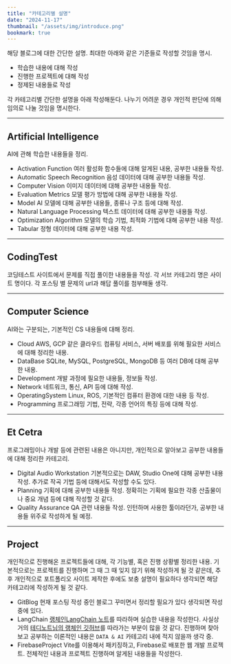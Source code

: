 ```yaml
---
title: "카테고리별 설명"
date: "2024-11-17"
thumbnail: "/assets/img/introduce.png"
bookmark: true
---
```


해당 블로그에 대한 간단한 설명.
최대한 아래와 같은 기준들로 작성할 것임을 명시.

- 학습한 내용에 대해 작성
- 진행한 프로젝트에 대해 작성
- 정제된 내용들로 작성

각 카테고리별 간단한 설명을 아래 작성해둔다.
나누기 어려운 경우 개인적 판단에 의해 임의로 나눌 것임을 명시한다.

---

## Artificial Intelligence
AI에 관해 학습한 내용들을 정리.

- Activation Function
    여러 활성화 함수들에 대해 알게된 내용, 공부한 내용들 작성.
- Automatic Speech Recognition
    음성 데이터에 대해 공부한 내용들 작성.
- Computer Vision
    이미지 데이터에 대해 공부한 내용들 작성.
- Evaluation Metrics
    모델 평가 방법에 대해 공부한 내용들 작성.
- Model
    AI 모델에 대해 공부한 내용들, 종류나 구조 등에 대해 작성.
- Natural Language Processing
    텍스트 데이터에 대해 공부한 내용들 작성.
- Optimization Algorithm
    모델의 학습 기법, 최적화 기법에 대해 공부한 내용 작성.
- Tabular
    정형 데이터에 대해 공부한 내용 작성.

---

## CodingTest
코딩테스트 사이트에서 문제를 직접 풀이한 내용들을 작성.
각 서브 카테고리 명은 사이트 명이다.
각 포스팅 별 문제의 url과 해답 풀이를 첨부해둘 생각.

---

## Computer Science
AI와는 구분되는, 기본적인 CS 내용들에 대해 정리.

- Cloud
    AWS, GCP 같은 클라우드 컴퓨팅 서비스, 서버 배포를 위해 필요한 서비스에 대해 정리한 내용.
- DataBase
    SQLite, MySQL, PostgreSQL, MongoDB 등 여러 DB에 대해 공부한 내용.
- Development
    개발 과정에 필요한 내용들, 정보들 작성.
- Network
    네트워크, 통신, API 등에 대해 작성.
- OperatingSystem
    Linux, ROS, 기본적인 컴퓨터 환경에 대한 내용 등 작성.
- Programming
    프로그래밍 기법, 전략, 각종 언어의 특징 등에 대해 작성.

---

## Et Cetra
프로그래밍이나 개발 등에 관련된 내용은 아니지만,
개인적으로 알아보고 공부한 내용들에 대해 정리한 카테고리.

- Digital Audio Workstation
    기본적으로는 DAW, Studio One에 대해 공부한 내용 작성.
    추가로 작곡 기법 등에 대해서도 작성할 수도 있다.
- Planning
    기획에 대해 공부한 내용들 작성.
    정확히는 기획에 필요한 각종 산출물이나 중요 개념 등에 대해 작성할 것 같다.
- Quality Assurance
    QA 관련 내용들 작성.
    인턴하며 사용한 툴이라던가, 공부한 내용들 위주로 작성하게 될 예정.

---

## Project
개인적으로 진행해온 프로젝트들에 대해, 각 기능별, 혹은 진행 상황별 정리한 내용.
기본적으로는 프로젝트를 진행하며 그 때 그 때 잊지 않기 위해 작성하게 될 것 같은데,
추후 개인적으로 포트폴리오 사이트 제작한 후에도 보충 설명이 필요하다 생각되면 해당 카테고리에 작성하게 될 것 같다.

- GitBlog
    현재 포스팅 작성 중인 블로그 꾸미면서 정리할 필요가 있다 생각되면 작성 중에 있다.
- LangChain
    [랭체인LangChain 노트](https://wikidocs.net/book/14314)를 따라하며 실습한 내용을 작성한다.
    사실상 거의 [테디노트님의 랭체인 깃허브](https://github.com/teddylee777/langchain-kr)를 따라가는 부분이 많을 것 같다.
    진행하며 찾아보고 공부하는 이론적인 내용은 `DATA & AI` 카테고리 내에 적지 않을까 생각 중.
- FirebaseProject
    Vite를 이용해서 패키징하고, Firebase로 배포한 웹 개발 프로젝트.
    전체적인 내용과 프로젝트 진행하며 알게된 내용들을 작성한다.
